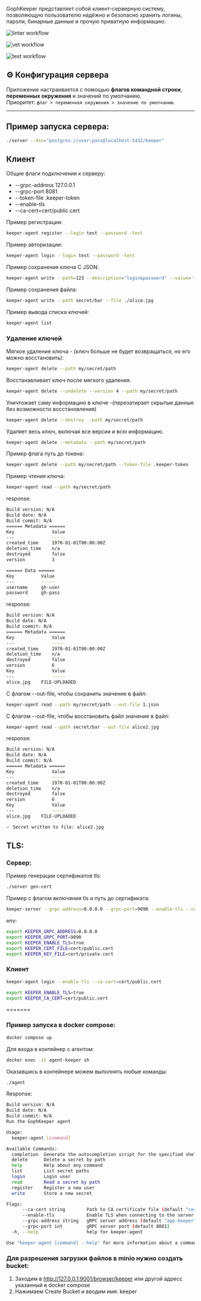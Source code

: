 GophKeeper представляет собой клиент-серверную систему, позволяющую пользователю надёжно и безопасно хранить логины, пароли, бинарные данные и прочую приватную информацию.

![linter workflow](https://github.com/Bloodlog/keeper/actions/workflows/.github/workflows/golangci-lint.yml/badge.svg?event=push)

![vet workflow](https://github.com/Bloodlog/keeper/actions/workflows/.github/workflows/statictest.yml/badge.svg?event=push)

![test workflow](https://github.com/Bloodlog/keeper/actions/workflows/.github/workflows/go-test.yml/badge.svg?event=push)

## ⚙️ Конфигурация сервера

Приложение настраивается с помощью **флагов командной строки**, **переменных окружения** и значений по умолчанию.  
Приоритет: `флаг > переменная окружения > значение по умолчанию`.

---

## Пример запуска сервера:
```bash
./server --dsn="postgres://user:pass@localhost:5432/keeper"
```

## Клиент

Общие флаги подключения к серверу:
* --grpc-address 127.0.0.1 
* --grpc-port 8081
* --token-file .keeper-token
* --enable-tls 
* --ca-cert=cert/public.cert

Пример регистрации:
```bash
keeper-agent register --login test --password -test
```

Пример авторизации:
```bash
keeper-agent login --login test --password -test
```

Пример сохранения ключа С JSON:
```bash
keeper-agent write --path=123 --description="login&password" --value='{"username":"gh-user","password":"gh-pass"}' --max-ttl=1000
```
Пример сохранения файла:
```bash
keeper-agent write --path secret/bar --file ./alice.jpg
```

Пример вывода списка ключей:
```bash
keeper-agent list
```

### Удаление ключей

Мягкое удаление ключа - (ключ больше не будет возвращаться, но его можно восстановить):
```bash
keeper-agent delete --path my/secret/path
```

Восстанавливает ключ после мягкого удаления.
```bash
keeper-agent delete --undelete --version 4 --path my/secret/path
```

Уничтожает саму информацию в ключе -(перезатирает скрытые данные без возможности восстановления)
```bash
keeper-agent delete --destroy --path my/secret/path
```

Удаляет весь ключ, включая все версии и всю информацию.
```bash
keeper-agent delete --metadata --path my/secret/path
```

Пример флага путь до токена:
```bash
keeper-agent delete --path my/secret/path --token-file .keeper-token
```

Пример чтения ключа:
```bash
keeper-agent read --path my/secret/path
```
response:
```bash 
Build version: N/A
Build date: N/A
Build commit: N/A
====== Metadata ======
Key              Value
---              -----
created_time     1970-01-01T00:00:00Z
deletion_time    n/a
destroyed        false
version          3

====== Data ======
Key          Value
---          -----
username     gh-user
password     gh-pass

```
response:
```bash
Build version: N/A
Build date: N/A
Build commit: N/A
====== Metadata ======
Key              Value
---              -----
created_time     1970-01-01T00:00:00Z
deletion_time    n/a
destroyed        false
version          6
Key              Value
---              -----
alice.jpg    FILE-UPLOADED
```

С флагом --out-file, чтобы сохранить значение в файл:
```bash
keeper-agent read --path my/secret/path --out-file 1.json
```

С флагом --out-file, чтобы восстановить файл значение в файл:
```bash
keeper-agent read --path secret/bar --out-file alice2.jpg
```
response:
```bash
Build version: N/A
Build date: N/A
Build commit: N/A
====== Metadata ======
Key              Value
---              -----
created_time     1970-01-01T00:00:00Z
deletion_time    n/a
destroyed        false
version          6
Key              Value
---              -----
alice.jpg    FILE-UPLOADED

✅ Secret written to file: alice2.jpg
```

## TLS:
### Сервер:
Пример генерации сертификатов tls:
```bash
./server gen-cert

```
Пример с флагом включения tls и путь до сертификата:
```bash
keeper-server --grpc-address=0.0.0.0 --grpc-port=9090 --enable-tls --cert-file=cert/public.cert --key-file=cert/private.cert
```

env:
```bash
export KEEPER_GRPC_ADDRESS=0.0.0.0
export KEEPER_GRPC_PORT=9090
export KEEPER_ENABLE_TLS=true
export KEEPER_CERT_FILE=cert/public.cert
export KEEPER_KEY_FILE=cert/private.cert
```

### Клиент

```bash
keeper-agent login --enable-tls --ca-cert=cert/public.cert
```

```bash
export KEEPER_ENABLE_TLS=true
export KEEPER_CA_CERT=cert/public.cert
```
=======

### Пример запуска в docker compose:

```bash
docker compose up
```

Для входа в контейнер с агентом:
```bash 
docker exec -it agent-keeper sh
```

Оказавшись в контейнере можем выполнять любые команды:
```bash
./agent
```
Response: 
```bash
Build version: N/A
Build date: N/A
Build commit: N/A
Run the GophKeeper agent

Usage:
  keeper-agent [command]

Available Commands:
  completion  Generate the autocompletion script for the specified shell
  delete      Delete a secret by path
  help        Help about any command
  list        List secret paths
  login       Login user
  read        Read a secret by path
  register    Register a new user
  write       Store a new secret

Flags:
      --ca-cert string        Path to CA certificate file (default "cert/public.cert")
      --enable-tls            Enable TLS when connecting to the server
      --grpc-address string   gRPC server address (default "app-keeper")
      --grpc-port int         gRPC server port (default 8081)
  -h, --help                  help for keeper-agent

Use "keeper-agent [command] --help" for more information about a command.
```

### Для разрешения загрузки файлов в minio нужно создать bucket:

1. Заходим в http://127.0.0.1:9001/browser/keeper или другой адресс указанный в docker compose
2. Нажимаем Create Bucket и вводим имя: keeper